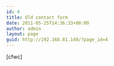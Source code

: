 ```yaml
---
id: 4
title: Old contact form
date: 2011-05-25T14:36:33+00:00
author: admin
layout: page
guid: http://192.168.81.148/?page_id=4
---
```

[cfwc]